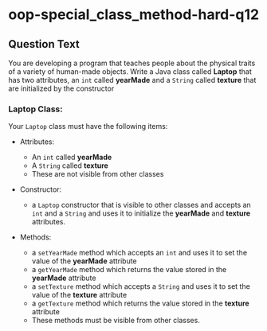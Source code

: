 # oop-special_class_method-hard-q12

## Question Text

You are developing a program that teaches people about the physical traits of a variety of human-made objects. Write a 
Java class called **Laptop** that has two attributes, an `int` called **yearMade** and a `String` called **texture** 
that are initialized by the constructor

### Laptop Class:

Your `Laptop` class must have the following items:

- Attributes:
    - An `int` called **yearMade**
    - A `String` called **texture**
    - These are not visible from other classes

- Constructor:
    - a `Laptop` constructor that is visible to other classes and accepts an `int` and a `String` and uses it to initialize
      the **yearMade** and **texture** attributes.

- Methods:
    - a `setYearMade` method which accepts an `int` and uses it to set the value of the **yearMade** attribute
    - a `getYearMade` method which returns the value stored in the **yearMade** attribute
    - a `setTexture` method which accepts a `String` and uses it to set the value of the **texture** attribute
    - a `getTexture` method which returns the value stored in the **texture** attribute
    - These methods must be visible from other classes.